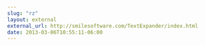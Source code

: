 ```yaml
---
slug: "rz"
layout: external
external_url: http://smilesoftware.com/TextExpander/index.html
date: 2013-03-06T10:55:11-06:00
---
```

